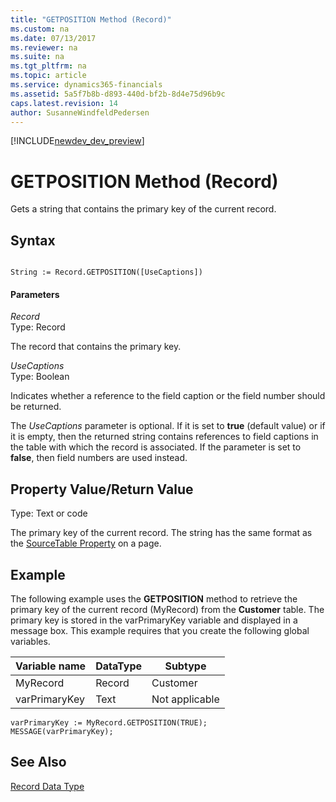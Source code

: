```yaml
---
title: "GETPOSITION Method (Record)"
ms.custom: na
ms.date: 07/13/2017
ms.reviewer: na
ms.suite: na
ms.tgt_pltfrm: na
ms.topic: article
ms.service: dynamics365-financials
ms.assetid: 5a5f7b8b-d893-440d-bf2b-8d4e75d96b9c
caps.latest.revision: 14
author: SusanneWindfeldPedersen
---
```


[!INCLUDE[newdev_dev_preview](../includes/newdev_dev_preview.md)]

# GETPOSITION Method (Record)
Gets a string that contains the primary key of the current record.  
  
## Syntax  
  
```  
  
String := Record.GETPOSITION([UseCaptions])  
```  
  
#### Parameters  
 *Record*  
 Type: Record  
  
 The record that contains the primary key.  
  
 *UseCaptions*  
 Type: Boolean 
 
 Indicates whether a reference to the field caption or the field number should be returned.  
 
 The *UseCaptions* parameter is optional. If it is set to **true** \(default value\) or if it is empty, then the returned string contains references to field captions in the table with which the record is associated. If the parameter is set to **false**, then field numbers are used instead.  
  
## Property Value/Return Value  
 Type: Text or code  
  
 The primary key of the current record. The string has the same format as the [SourceTable Property](../properties/devenv-SourceTable-Property.md) on a page.  
  
## Example  
 The following example uses the **GETPOSITION** method to retrieve the primary key of the current record \(MyRecord\) from the **Customer** table. The primary key is stored in the varPrimaryKey variable and displayed in a message box. This example requires that you create the following global variables.  
  
|Variable name|DataType|Subtype|  
|-------------------|--------------|-------------|  
|MyRecord|Record|Customer|  
|varPrimaryKey|Text|Not applicable|  
  
```  
varPrimaryKey := MyRecord.GETPOSITION(TRUE);  
MESSAGE(varPrimaryKey);  
```  
  
## See Also  
 [Record Data Type](../datatypes/devenv-Record-Data-Type.md)